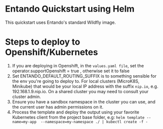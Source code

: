 # Entando Quickstart using Helm

This quickstart uses Entando's standard Wildfly image.

# Steps to deploy to Openshift/Kubernetes
1. If you are deploying in Openshift, in the `values.yaml file`, set the operator.supportOpenshift = true , otherwise set it to false
2. Set ENTANDO_DEFAULT_ROUTING_SUFFIX is to something sensible for the env you're going to deploy to. For local clusters (MicroK8S, Minikube) that would be your local IP address with the suffix `nip.io`, e.g. 192.168.1.9.nip.io. On a shared cluster you may need to consult your cluster admin.
3. Ensure you have a sandbox namespace in the cluster you can use, and the current user has admin permissions on it.
4. Process the template and deploy the output using your favorite Kubernetes client from the project base folder, e.g:
               `helm template --name=my-app  --namespace=my-namespace ./ | kubectl create -f -`

